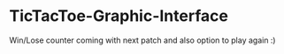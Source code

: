 # TicTacToe-Graphic-Interface
Win/Lose counter coming with next patch and also option to play again :)

